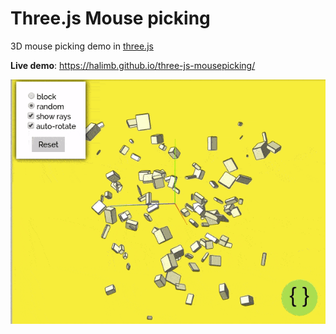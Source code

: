# Three.js Mouse picking

3D mouse picking demo in [three.js](https://threejs.org/)

**Live demo**: https://halimb.github.io/three-js-mousepicking/

![gif preview](./mousepicking.gif)
